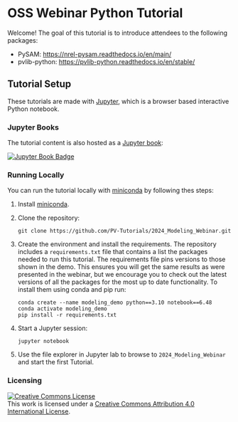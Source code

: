 # OSS Webinar Python Tutorial
Welcome! The goal of this tutorial is to introduce attendees to the following packages:
* PySAM: https://nrel-pysam.readthedocs.io/en/main/
* pvlib-python: https://pvlib-python.readthedocs.io/en/stable/

## Tutorial Setup
These tutorials are made with [Jupyter](https://jupyter.org), which is a
browser based interactive Python notebook.

### Jupyter Books

The tutorial content is also hosted as a [Jupyter book](https://jupyterbook.org/intro.html):

[![Jupyter Book Badge](https://jupyterbook.org/badge.svg)](<https://pv-tutorials.github.io/2024_Modeling_Webinar/>)


### Running Locally

You can run the tutorial locally with
[miniconda](https://docs.conda.io/en/latest/miniconda.html) by following thes
steps:

1. Install [miniconda](https://docs.conda.io/en/latest/miniconda.html).

1. Clone the repository:

   ```
   git clone https://github.com/PV-Tutorials/2024_Modeling_Webinar.git
   ```

1. Create the environment and install the requirements. The repository includes
   a `requirements.txt` file that contains a list the packages needed to run
   this tutorial. The requirements file pins versions to those shown in the demo.
   This ensures you will get the same results as were presented in the webinar, but
   we encourage you to check out the latest versions of all the packages for the most
   up to date functionality. To install them using conda and pip run:

   ```
   conda create --name modeling_demo python==3.10 notebook==6.48
   conda activate modeling_demo
   pip install -r requirements.txt
   ```

1. Start a Jupyter session:

   ```
   jupyter notebook
   ```

1. Use the file explorer in Jupyter lab to browse to `2024_Modeling_Webinar`
   and start the first Tutorial.


### Licensing

<a rel="license" href="http://creativecommons.org/licenses/by/4.0/"><img alt="Creative Commons License" style="border-width:0" src="https://i.creativecommons.org/l/by/4.0/88x31.png" /></a><br />This work is licensed under a <a rel="license" href="http://creativecommons.org/licenses/by/4.0/">Creative Commons Attribution 4.0 International License</a>.
